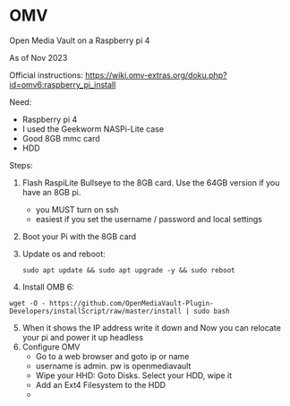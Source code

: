 # OMV
Open Media Vault on a Raspberry pi 4

As of Nov 2023

Official instructions: https://wiki.omv-extras.org/doku.php?id=omv6:raspberry_pi_install

Need:
  -  Raspberry pi 4
  -  I used the Geekworm NASPi-Lite case
  -  Good 8GB mmc card
  -  HDD

Steps:
  1) Flash RaspiLite Bullseye to the 8GB card.  Use the 64GB version if you have an 8GB pi.
     - you MUST turn on ssh
     - easiest if you set the username / password and local settings
  2) Boot your Pi with the 8GB card
  3) Update os and reboot:

         sudo apt update && sudo apt upgrade -y && sudo reboot
     
  4) Install OMB 6:

    wget -O - https://github.com/OpenMediaVault-Plugin-Developers/installScript/raw/master/install | sudo bash
    
  5) When it shows the IP address write it down and Now you can relocate your pi and power it up headless
  6) Configure OMV
     - Go to a web browser and goto ip or name
     - username is admin.  pw is openmediavault
     - Wipe your HHD:  Goto Disks. Select your HDD, wipe it
     - Add an Ext4 Filesystem to the HDD
     - 
